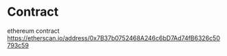 # Contract
ethereum contract
https://etherscan.io/address/0x7B37b0752468A246c6bD7Ad74fB6326c50793c59
